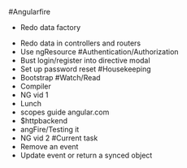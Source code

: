 #Angularfire
* Redo data factory
- Redo data in controllers and routers
- Use ngResource
#Authentication/Authorization
- Bust login/register into directive modal
- Set up password reset
#Housekeeping
- Bootstrap
#Watch/Read
- Compiler
- NG vid 1
- Lunch
- scopes guide angular.com
- $httpbackend
- angFire/Testing it
- NG vid 2
#Current task
- Remove an event
- Update event or return a synced object
